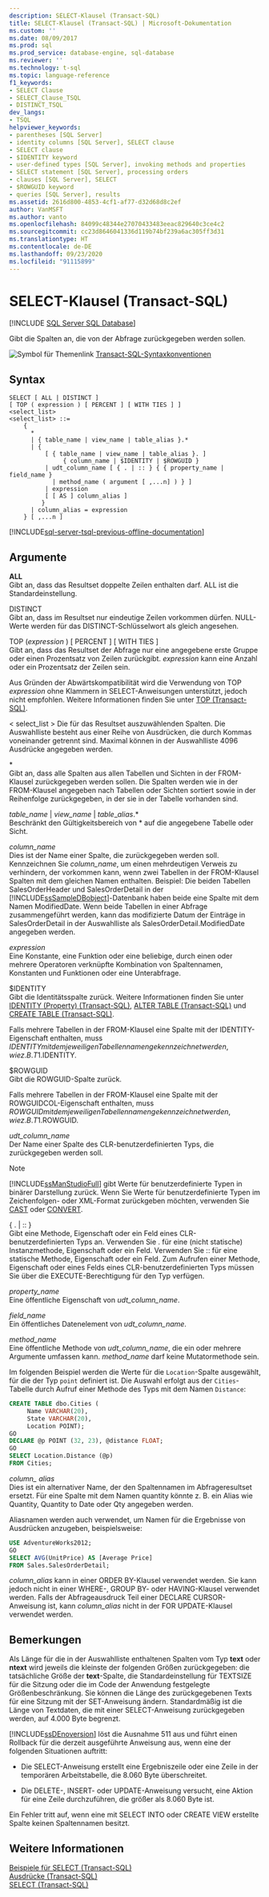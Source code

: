 ```yaml
---
description: SELECT-Klausel (Transact-SQL)
title: SELECT-Klausel (Transact-SQL) | Microsoft-Dokumentation
ms.custom: ''
ms.date: 08/09/2017
ms.prod: sql
ms.prod_service: database-engine, sql-database
ms.reviewer: ''
ms.technology: t-sql
ms.topic: language-reference
f1_keywords:
- SELECT Clause
- SELECT_Clause_TSQL
- DISTINCT_TSQL
dev_langs:
- TSQL
helpviewer_keywords:
- parentheses [SQL Server]
- identity columns [SQL Server], SELECT clause
- SELECT clause
- $IDENTITY keyword
- user-defined types [SQL Server], invoking methods and properties
- SELECT statement [SQL Server], processing orders
- clauses [SQL Server], SELECT
- $ROWGUID keyword
- queries [SQL Server], results
ms.assetid: 2616d800-4853-4cf1-af77-d32d68d8c2ef
author: VanMSFT
ms.author: vanto
ms.openlocfilehash: 84099c48344e27070433483eeac829640c3ce4c2
ms.sourcegitcommit: cc23d8646041336d119b74bf239a6ac305ff3d31
ms.translationtype: HT
ms.contentlocale: de-DE
ms.lasthandoff: 09/23/2020
ms.locfileid: "91115899"
---
```

# <a name="select-clause-transact-sql"></a>SELECT-Klausel (Transact-SQL)
[!INCLUDE [SQL Server SQL Database](../../includes/applies-to-version/sql-asdb.md)]

  Gibt die Spalten an, die von der Abfrage zurückgegeben werden sollen.  
  
 ![Symbol für Themenlink](../../database-engine/configure-windows/media/topic-link.gif "Symbol für Themenlink") [Transact-SQL-Syntaxkonventionen](../../t-sql/language-elements/transact-sql-syntax-conventions-transact-sql.md)  
  
## <a name="syntax"></a>Syntax  
  
```syntaxsql
SELECT [ ALL | DISTINCT ]  
[ TOP ( expression ) [ PERCENT ] [ WITH TIES ] ]   
<select_list>   
<select_list> ::=   
    {   
      *   
      | { table_name | view_name | table_alias }.*   
      | {  
          [ { table_name | view_name | table_alias }. ]  
               { column_name | $IDENTITY | $ROWGUID }   
          | udt_column_name [ { . | :: } { { property_name | field_name }   
            | method_name ( argument [ ,...n] ) } ]  
          | expression  
          [ [ AS ] column_alias ]   
         }  
      | column_alias = expression   
    } [ ,...n ]   
```  
  
[!INCLUDE[sql-server-tsql-previous-offline-documentation](../../includes/sql-server-tsql-previous-offline-documentation.md)]

## <a name="arguments"></a>Argumente
 **ALL**  
 Gibt an, dass das Resultset doppelte Zeilen enthalten darf. ALL ist die Standardeinstellung.  
  
 DISTINCT  
 Gibt an, dass im Resultset nur eindeutige Zeilen vorkommen dürfen. NULL-Werte werden für das DISTINCT-Schlüsselwort als gleich angesehen.  
  
 TOP (*expression* ) [ PERCENT ] [ WITH TIES ]  
 Gibt an, dass das Resultset der Abfrage nur eine angegebene erste Gruppe oder einen Prozentsatz von Zeilen zurückgibt. *expression* kann eine Anzahl oder ein Prozentsatz der Zeilen sein.  
  
 Aus Gründen der Abwärtskompatibilität wird die Verwendung von TOP *expression* ohne Klammern in SELECT-Anweisungen unterstützt, jedoch nicht empfohlen. Weitere Informationen finden Sie unter [TOP &#40;Transact-SQL&#41;](../../t-sql/queries/top-transact-sql.md).  
  
\< select_list > Die für das Resultset auszuwählenden Spalten. Die Auswahlliste besteht aus einer Reihe von Ausdrücken, die durch Kommas voneinander getrennt sind. Maximal können in der Auswahlliste 4096 Ausdrücke angegeben werden.  
  
 \*  
 Gibt an, dass alle Spalten aus allen Tabellen und Sichten in der FROM-Klausel zurückgegeben werden sollen. Die Spalten werden wie in der FROM-Klausel angegeben nach Tabellen oder Sichten sortiert sowie in der Reihenfolge zurückgegeben, in der sie in der Tabelle vorhanden sind.  
  
 *table_name* | *view_name* | *table*_*alias*.*  
 Beschränkt den Gültigkeitsbereich von \* auf die angegebene Tabelle oder Sicht.  
  
 *column_name*  
 Dies ist der Name einer Spalte, die zurückgegeben werden soll. Kennzeichnen Sie *column_name*, um einen mehrdeutigen Verweis zu verhindern, der vorkommen kann, wenn zwei Tabellen in der FROM-Klausel Spalten mit dem gleichen Namen enthalten. Beispiel: Die beiden Tabellen SalesOrderHeader und SalesOrderDetail in der [!INCLUDE[ssSampleDBobject](../../includes/sssampledbobject-md.md)]-Datenbank haben beide eine Spalte mit dem Namen ModifiedDate. Wenn beide Tabellen in einer Abfrage zusammengeführt werden, kann das modifizierte Datum der Einträge in SalesOrderDetail in der Auswahlliste als SalesOrderDetail.ModifiedDate angegeben werden.  
  
 *expression*  
 Eine Konstante, eine Funktion oder eine beliebige, durch einen oder mehrere Operatoren verknüpfte Kombination von Spaltennamen, Konstanten und Funktionen oder eine Unterabfrage.  
  
 $IDENTITY  
 Gibt die Identitätsspalte zurück. Weitere Informationen finden Sie unter [IDENTITY &#40;Property&#41; &#40;Transact-SQL&#41;](../../t-sql/statements/create-table-transact-sql-identity-property.md), [ALTER TABLE &#40;Transact-SQL&#41;](../../t-sql/statements/alter-table-transact-sql.md) und [CREATE TABLE &#40;Transact-SQL&#41;](../../t-sql/statements/create-table-transact-sql.md).  
  
 Falls mehrere Tabellen in der FROM-Klausel eine Spalte mit der IDENTITY-Eigenschaft enthalten, muss $IDENTITY mit dem jeweiligen Tabellennamen gekennzeichnet werden, wie z. B. T1.$IDENTITY.  
  
 $ROWGUID  
 Gibt die ROWGUID-Spalte zurück.  
  
 Falls mehrere Tabellen in der FROM-Klausel eine Spalte mit der ROWGUIDCOL-Eigenschaft enthalten, muss $ROWGUID mit dem jeweiligen Tabellennamen gekennzeichnet werden, wie z. B. T1.$ROWGUID.  
  
 *udt_column_name*  
 Der Name einer Spalte des CLR-benutzerdefinierten Typs, die zurückgegeben werden soll.  
  
> [!NOTE]  
>  [!INCLUDE[ssManStudioFull](../../includes/ssmanstudiofull-md.md)] gibt Werte für benutzerdefinierte Typen in binärer Darstellung zurück. Wenn Sie Werte für benutzerdefinierte Typen im Zeichenfolgen- oder XML-Format zurückgeben möchten, verwenden Sie [CAST](../../t-sql/functions/cast-and-convert-transact-sql.md) oder [CONVERT](../../t-sql/functions/cast-and-convert-transact-sql.md).  
  
 { . | :: }  
 Gibt eine Methode, Eigenschaft oder ein Feld eines CLR-benutzerdefinierten Typs an. Verwenden Sie . für eine (nicht statische) Instanzmethode, Eigenschaft oder ein Feld. Verwenden Sie :: für eine statische Methode, Eigenschaft oder ein Feld. Zum Aufrufen einer Methode, Eigenschaft oder eines Felds eines CLR-benutzerdefinierten Typs müssen Sie über die EXECUTE-Berechtigung für den Typ verfügen.  
  
 *property_name*  
 Eine öffentliche Eigenschaft von *udt_column_name*.  
  
 *field_name*  
 Ein öffentliches Datenelement von *udt_column_name*.  
  
 *method_name*  
 Eine öffentliche Methode von *udt_column_name*, die ein oder mehrere Argumente umfassen kann. *method_name* darf keine Mutatormethode sein.  
  
 Im folgenden Beispiel werden die Werte für die `Location`-Spalte ausgewählt, für die der Typ `point` definiert ist. Die Auswahl erfolgt aus der `Cities`-Tabelle durch Aufruf einer Methode des Typs mit dem Namen `Distance`:  
  
```sql
CREATE TABLE dbo.Cities (  
     Name VARCHAR(20),  
     State VARCHAR(20),  
     Location POINT);  
GO  
DECLARE @p POINT (32, 23), @distance FLOAT;  
GO  
SELECT Location.Distance (@p)  
FROM Cities;  
```  
  
 *column_ alias*  
 Dies ist ein alternativer Name, der den Spaltennamen im Abfrageresultset ersetzt. Für eine Spalte mit dem Namen quantity könnte z. B. ein Alias wie Quantity, Quantity to Date oder Qty angegeben werden.  
  
 Aliasnamen werden auch verwendet, um Namen für die Ergebnisse von Ausdrücken anzugeben, beispielsweise:  
  
 ```sql
 USE AdventureWorks2012;  
 GO  
 SELECT AVG(UnitPrice) AS [Average Price]  
 FROM Sales.SalesOrderDetail;
 ```  
  
 *column_alias* kann in einer ORDER BY-Klausel verwendet werden. Sie kann jedoch nicht in einer WHERE-, GROUP BY- oder HAVING-Klausel verwendet werden. Falls der Abfrageausdruck Teil einer DECLARE CURSOR-Anweisung ist, kann *column_alias* nicht in der FOR UPDATE-Klausel verwendet werden.  
  
## <a name="remarks"></a>Bemerkungen  
 Als Länge für die in der Auswahlliste enthaltenen Spalten vom Typ **text** oder **ntext** wird jeweils die kleinste der folgenden Größen zurückgegeben: die tatsächliche Größe der **text**-Spalte, die Standardeinstellung für TEXTSIZE für die Sitzung oder die im Code der Anwendung festgelegte Größenbeschränkung. Sie können die Länge des zurückgegebenen Texts für eine Sitzung mit der SET-Anweisung ändern. Standardmäßig ist die Länge von Textdaten, die mit einer SELECT-Anweisung zurückgegeben werden, auf 4.000 Byte begrenzt.  
  
 [!INCLUDE[ssDEnoversion](../../includes/ssdenoversion-md.md)] löst die Ausnahme 511 aus und führt einen Rollback für die derzeit ausgeführte Anweisung aus, wenn eine der folgenden Situationen auftritt:  
  
-   Die SELECT-Anweisung erstellt eine Ergebniszeile oder eine Zeile in der temporären Arbeitstabelle, die 8.060 Byte überschreitet.  
  
-   Die DELETE-, INSERT- oder UPDATE-Anweisung versucht, eine Aktion für eine Zeile durchzuführen, die größer als 8.060 Byte ist.  
  
 Ein Fehler tritt auf, wenn eine mit SELECT INTO oder CREATE VIEW erstellte Spalte keinen Spaltennamen besitzt.  
  
## <a name="see-also"></a>Weitere Informationen  
 [Beispiele für SELECT &#40;Transact-SQL&#41;](../../t-sql/queries/select-examples-transact-sql.md)   
 [Ausdrücke &#40;Transact-SQL&#41;](../../t-sql/language-elements/expressions-transact-sql.md)   
 [SELECT &#40;Transact-SQL&#41;](../../t-sql/queries/select-transact-sql.md)  
  
  
